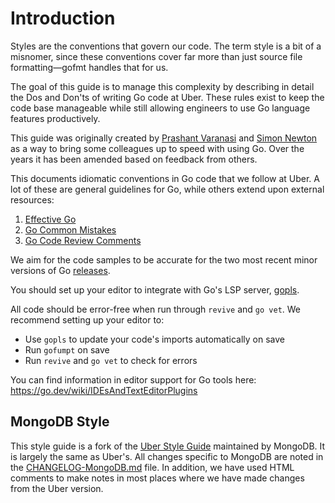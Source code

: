 # Introduction

Styles are the conventions that govern our code. The term style is a bit of a
misnomer, since these conventions cover far more than just source file
formatting—gofmt handles that for us.

The goal of this guide is to manage this complexity by describing in detail the
Dos and Don'ts of writing Go code at Uber. These rules exist to keep the code
base manageable while still allowing engineers to use Go language features
productively.

This guide was originally created by [Prashant Varanasi] and [Simon Newton] as
a way to bring some colleagues up to speed with using Go. Over the years it has
been amended based on feedback from others.

  [Prashant Varanasi]: https://github.com/prashantv
  [Simon Newton]: https://github.com/nomis52

This documents idiomatic conventions in Go code that we follow at Uber. A lot
of these are general guidelines for Go, while others extend upon external
resources:

1. [Effective Go](https://go.dev/doc/effective_go)
2. [Go Common Mistakes](https://go.dev/wiki/CommonMistakes)
3. [Go Code Review Comments](https://go.dev/wiki/CodeReviewComments)

We aim for the code samples to be accurate for the two most recent minor versions
of Go [releases](https://go.dev/doc/devel/release).

You should set up your editor to integrate with Go's LSP server, [gopls].

  [gopls]: https://github.com/golang/tools/tree/master/gopls

All code should be error-free when run through `revive` and `go vet`. We
recommend setting up your editor to:

- Use `gopls` to update your code's imports automatically on save
- Run `gofumpt` on save
- Run `revive` and `go vet` to check for errors

You can find information in editor support for Go tools here:
<https://go.dev/wiki/IDEsAndTextEditorPlugins>

## MongoDB Style

This style guide is a fork of the [Uber Style Guide](https://github.com/uber-go/guide) maintained by
MongoDB. It is largely the same as Uber's. All changes specific to MongoDB are noted in the
[CHANGELOG-MongoDB.md](./CHANGELOG-MongoDB.md) file. In addition, we have used HTML comments to make
notes in most places where we have made changes from the Uber version.
